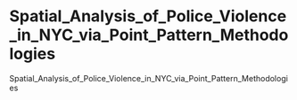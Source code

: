 # Spatial_Analysis_of_Police_Violence_in_NYC_via_Point_Pattern_Methodologies
 Spatial_Analysis_of_Police_Violence_in_NYC_via_Point_Pattern_Methodologies
